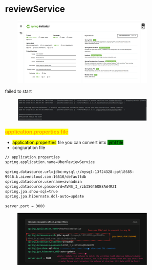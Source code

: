 # reviewService

<figure><img src="../.gitbook/assets/image (11) (1).png" alt=""><figcaption></figcaption></figure>

failed to start

<figure><img src="../.gitbook/assets/image (10) (1).png" alt=""><figcaption></figcaption></figure>

### <mark style="color:orange;background-color:yellow;">application.properties file</mark>

* <mark style="background-color:yellow;">application.properties</mark> file you can convert into <mark style="background-color:green;">.yml file</mark>
* congiuration file&#x20;

```properties
// application.properties
spring.application.name=UberReviewService

spring.datasource.url=jdbc:mysql://mysql-13f24328-pptl8685-9946.b.aivencloud.com:16510/defaultdb
spring.datasource.username=avnadmin
spring.datasource.password=AVNS_I_rzbISG46QB8AW4RZI
spring.jpa.show-sql=true
spring.jpa.hibernate.ddl-auto=update

server.port = 3000
```

<figure><img src="../.gitbook/assets/image (12) (1).png" alt=""><figcaption></figcaption></figure>
